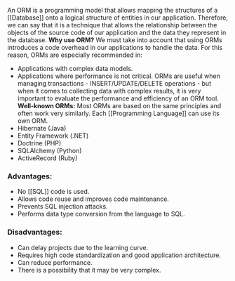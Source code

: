 An ORM is a programming model that allows mapping the structures of a [[Database]] onto a logical structure of entities in our application. Therefore, we can say that it is a technique that allows the relationship between the objects of the source code of our application and the data they represent in the database.
**Why use ORM?** We must take into account that using ORMs introduces a code overhead in our applications to handle the data. For this reason, ORMs are especially recommended in:
- Applications with complex data models.
- Applications where performance is not critical.
ORMs are useful when managing transactions - INSERT/UPDATE/DELETE operations - but when it comes to collecting data with complex results, it is very important to evaluate the performance and efficiency of an ORM tool.
**Well-known ORMs:** Most ORMs are based on the same principles and often work very similarly. Each [[Programming Language]] can use its own ORM.
- Hibernate (Java)
- Entity Framework (.NET)
- Doctrine (PHP)
- SQLAlchemy (Python)
- ActiveRecord (Ruby)
### Advantages:
- No [[SQL]] code is used.
- Allows code reuse and improves code maintenance.
- Prevents SQL injection attacks.
- Performs data type conversion from the language to SQL.
### Disadvantages:
- Can delay projects due to the learning curve.
- Requires high code standardization and good application architecture.
- Can reduce performance.
- There is a possibility that it may be very complex.